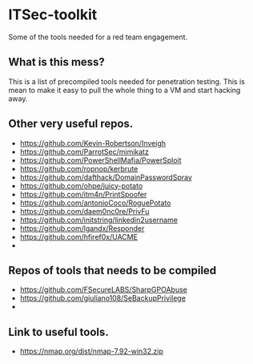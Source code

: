 # ITSec-toolkit
Some of the tools needed for a red team engagement.

## What is this mess?
This is a list of precompiled tools needed for penetration testing. This is mean to make it easy to pull the whole thing to a VM and start hacking away.

## Other very useful repos.
- https://github.com/Kevin-Robertson/Inveigh
- https://github.com/ParrotSec/mimikatz
- https://github.com/PowerShellMafia/PowerSploit
- https://github.com/ropnop/kerbrute
- https://github.com/dafthack/DomainPasswordSpray
- https://github.com/ohpe/juicy-potato
- https://github.com/itm4n/PrintSpoofer
- https://github.com/antonioCoco/RoguePotato
- https://github.com/daem0nc0re/PrivFu
- https://github.com/initstring/linkedin2username
- https://github.com/lgandx/Responder
- https://github.com/hfiref0x/UACME
- 

## Repos of tools that needs to be compiled
- https://github.com/FSecureLABS/SharpGPOAbuse
- https://github.com/giuliano108/SeBackupPrivilege
- 

## Link to useful tools.
- https://nmap.org/dist/nmap-7.92-win32.zip
